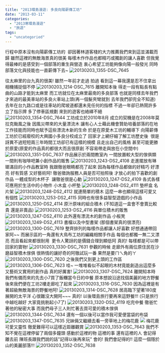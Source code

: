 ```yaml
---
title: "2013環島漫遊: 多良向陽薪傳工坊"
date: "2013-03-11"
categories: 
  - "2013寒環島漫遊"
  - "旅遊"
tags: 
  - "uncategoried"
---
```


行程中原本沒有向陽薪傳工坊的  卻因著林道客棧的大力推薦我們來到這並滿載而歸 雖然這裡的無敵海景真的很美 每樣木作作品也都精巧或獨創的讓人喜歡 但我覺得最棒的是感受到一個部落的重生與營造 衷心希望工坊能夠像向陽一般發光 同時部落文化與技能也一直薪傳下去~ ![20130203_1355-DSC_7645](images/8483364571_381ed0ea6e.jpg) 

往太麻里的台九真的很美! 雖然一年前才走過 拍過 看到這一幕我還是忍不住拿出相機捕捉個不停 ![20130203_1214-DSC_7615](images/8484463168_3ce4b0ebdf.jpg) 離開知本後 得走一段有點長有點曲的山路才能到太麻里 而工坊就位在太麻里最南的多良部落 也就是同樣去年我們才來過的最美車站的多良火車站上頭(再一個髮夾彎就到 去年我們卻完全不知道) 去年在台九路口或是往車站的爬坡道都還未見任何的指標 不過一年卻已熱鬧許多 立了指示牌 多了停車區規劃 來到的遊客也絡繹不絕 ![20130203_1354-DSC_7644](images/8483364705_3b1d788f35.jpg) 工坊成立於2010年8月 成立的契機是在2008年莫拉克颱風之後 因風災帶來的大量漂流木 讓有心人士藉此機會贊助培養部落的在地工作技能而同時也賦予這些漂流木新的生命 於是在原愛木工坊的輔導下 向陽薪傳工坊於已經廢校的大興國小多良分校成立了 回家才上網仔細了解工坊歷史後  很是訝異不過短短兩三年時間工坊卻已有這樣的規模 且走出自己的風格 甚至可能更勝於原愛(原愛的作品真的都很大而且很原創 不容易帶走與放在小空間中) ![20130203_1351-DSC_7637](images/8483365619_a84a3f6068.jpg) 作品展示於兩間教室內 一間放置較大型的傢俱類 一間則有咖啡吧兼小創作品的販售 ![20130203_1243-DS2_4108](images/8484462656_217c70e271.jpg) 走進擺放有琳瑯滿目的小作品教室時 我跟徹爸眼睛都亮了起來 因為每樣作品都做的好精巧 好漂亮 好有質感 又好藝術阿! 徹爸徵詢服務人員是否可拍照後 才放心的拍下喜歡的創作品 一體成型的木杯子  讓徹爸很是心動 ![20130203_1247-DS2_4109](images/8484462504_01a95b6725.jpg) 各式各樣可應用於生活中的小物件 小木盒 小杯墊 ![20130203_1248-DS2_4111](images/8484462254_fdf6c4c7f0.jpg) 墊杯盒 名片架 ![20130203_1248-DS2_4112](images/8483368741_beef85550d.jpg) 就連簡單的積木 這麼一串也顯得這樣可愛又有個性 ![20130203_1253-DS2_4115](images/8483368403_80285d145e.jpg) 同時也有很多益智型遊戲的小作品 ![20130203_1250-DS2_4114](images/8483368507_2c40a525bd.jpg) 原汁原味的組合積木 (不知道這一盒會不會賣比較貴 還是非賣品) ![20130203_1253-DS2_4116](images/8484461530_436d6088ab.jpg) 與單位積木的販售 ![20130203_1247-DS2_4110](images/8483369057_3f260f449a.jpg) 此外還有漂流木的創作品 小板凳 ![20130203_1249-DS2_4113](images/8483368615_97c1bce6ec.jpg) 書檔以及中型書架 (那個書架真的很漂亮) ![20130203_1300-DSC_7619](images/8483368063_df69cae222.jpg) 整齊排列的每樣作品都讓人好喜歡 好想通通帶回家阿~~ 而展示區的一角還有大鳥布工坊的編織相關手作品 每個也都獨一無二又漂亮 而且看起來都很耐用  更令人驚訝的是價錢合理到顯低阿 真的! 每樣都是可以帶回家的寶物! ![20130203_1330-DSC_7631](images/8483366019_a6d85d96e1.jpg) 參觀的時候 走廊外有兩位原住民在沙磨益智積木傢俱 很熱情的讓好奇的阿徹試玩一番 果然是要ㄇㄟ角的ㄚ ![20130203_1300-DSC_7620](images/8483367933_451afceb64.jpg) 之後我們又到更上頭的工作區 ![20130203_1306-DSC_7623](images/8483367559_d149ae7722.jpg) 哇~ 一堆堆看似不起眼的木材竟能創造出這麼多又藝術又實用的創作品 真的好厲害! ![20130203_1307-DSC_7624](images/8483367311_2fb3e8f610.jpg) 離開知本時 我們有備而來的先去小7買了飯糰當今日的中餐 原本想說沿途找個美麗的地方野餐 後來我們便在工坊2樓走廊吃了起來 ![20130203_1316-DSC_7630](images/8483366615_4cd385d98e.jpg) 因為這裡是有著超級無敵海景的野餐地阿! ![20130203_1314-DSC_7628](images/8483366943_2b98b7982a.jpg) 居高臨下望著180度展開的太平洋 心很難沒大開阿~~~ 真的! 以後環島旅行要再來這野餐!!! (只是旅行中越吃越好 大家竟挑剔起小7了) ![20130203_1320-DS2_4119](images/8484459734_3e19d05e75.jpg) 吃完中餐 徹爸忙著他的秘密大事 而我們母子三人則忙著去買可愛的積木傢俱 ![20130203_1344-DSC_7634](images/8484459266_0f36381656.jpg) 還有一個以後可以當作我可愛便當袋的布袋 ![20130203_1347-DSC_7635](images/8483365749_159787e4a3.jpg) 兄妹倆又繼續去看一旁草地上的梅花鹿 ![](images/8483365267_a456d99e83.jpg) 梅花鹿可愛又靈性 徹愛難得可以這樣近距離觀賞 ![20130203_1353-DSC_7643](images/8483364865_d4d4ac5d46.jpg) 我們不知不覺在這裡停留了兩個多鐘頭 感動於這裡的物 這裡的事 還有這裡的人 會記得離去前 陳班長跟我們說的話"記得以後再來玩" 會的! 我們會記得的!! 這麼一個隱於山的美麗部落!!! ![20130203_1352-DSC_7638](images/8483365471_9de4edb383.jpg)
